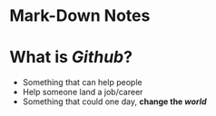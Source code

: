 # Mark-Down Notes
 
 # What is <em>Github</em>?
 <ul>
  <li> Something that can help people</li>
  <li> Help someone land a job/career</li>
  <li> Something that could one day, <strong>change the <em>world</em></strong></li>
</ul>
